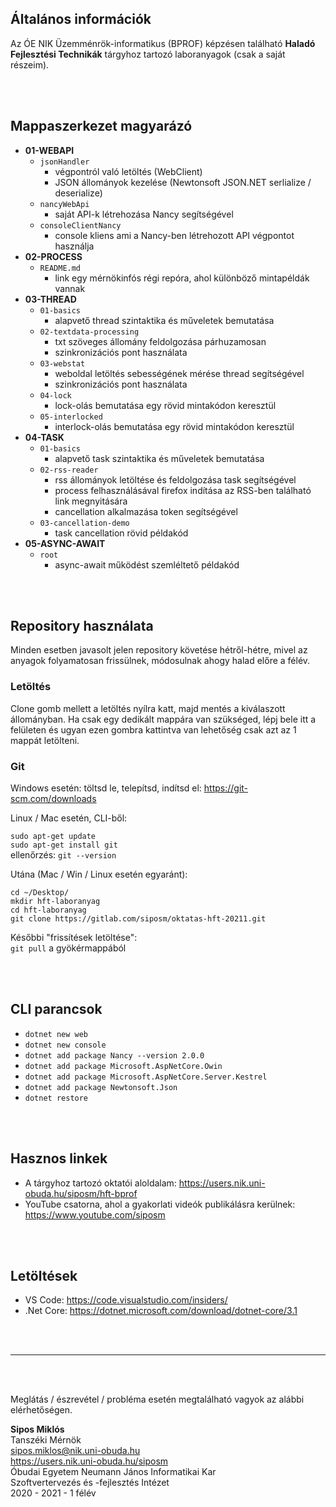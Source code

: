 ## Általános információk
Az ÓE NIK Üzemménrök-informatikus (BPROF) képzésen található **Haladó Fejlesztési Technikák** tárgyhoz tartozó laboranyagok (csak a saját részeim).

<br><br>

## Mappaszerkezet magyarázó
- **01-WEBAPI**
    - `jsonHandler`
        - végpontról való letöltés (WebClient)
        - JSON állományok kezelése (Newtonsoft JSON.NET serlialize / deserialize)
    - `nancyWebApi` 
        - saját API-k létrehozása Nancy segítségével
    - `consoleClientNancy`
        - console kliens ami a Nancy-ben létrehozott API végpontot használja
- **02-PROCESS**
    - `README.md`
        - link egy mérnökinfós régi repóra, ahol különböző mintapéldák vannak
- **03-THREAD**
    - `01-basics`
        - alapvető thread szintaktika és műveletek bemutatása
    - `02-textdata-processing`
        - txt szöveges állomány feldolgozása párhuzamosan
        - szinkronizációs pont használata
    - `03-webstat`
        - weboldal letöltés sebességének mérése thread segítségével
        - szinkronizációs pont használata
    - `04-lock`
        - lock-olás bemutatása egy rövid mintakódon keresztül
    - `05-interlocked`
        - interlock-olás bemutatása egy rövid mintakódon keresztül
- **04-TASK**
     - `01-basics`
        - alapvető task szintaktika és műveletek bemutatása
    - `02-rss-reader`
        - rss állományok letöltése és feldolgozása task segítségével
        - process felhasználásával firefox indítása az RSS-ben található link megnyitására
        - cancellation alkalmazása token segítségével
    - `03-cancellation-demo`
        - task cancellation rövid példakód
- **05-ASYNC-AWAIT**
    - `root`
        - async-await működést szemléltető példakód

<br><br>

##  Repository használata
Minden esetben javasolt jelen repository követése hétről-hétre, mivel az anyagok folyamatosan frissülnek, módosulnak ahogy halad előre a félév.

### Letöltés
Clone gomb mellett a letöltés nyílra katt, majd mentés a kiválaszott állományban. Ha csak egy dedikált mappára van szükséged, lépj bele itt a felületen és ugyan ezen gombra kattintva van lehetőség csak azt az 1 mappát letölteni.

### Git
Windows esetén: töltsd le, telepítsd, indítsd el: https://git-scm.com/downloads

Linux / Mac esetén, CLI-ből:

`sudo apt-get update`\
`sudo apt-get install git`\
ellenőrzés: `git --version`

Utána (Mac / Win / Linux esetén egyaránt): 

`cd ~/Desktop/`\
`mkdir hft-laboranyag`\
`cd hft-laboranyag`\
`git clone https://gitlab.com/siposm/oktatas-hft-20211.git`

Későbbi "frissítések letöltése":\
`git pull` a gyökérmappából

<br><br>

## CLI parancsok
- `dotnet new web`
- `dotnet new console`
- `dotnet add package Nancy --version 2.0.0`
- `dotnet add package Microsoft.AspNetCore.Owin`
- `dotnet add package Microsoft.AspNetCore.Server.Kestrel`
- `dotnet add package Newtonsoft.Json`
- `dotnet restore`

<br><br>

## Hasznos linkek
- A tárgyhoz tartozó oktatói aloldalam: https://users.nik.uni-obuda.hu/siposm/hft-bprof
- YouTube csatorna, ahol a gyakorlati videók publikálásra kerülnek: https://www.youtube.com/siposm

<br><br>

## Letöltések
- VS Code: https://code.visualstudio.com/insiders/
- .Net Core: https://dotnet.microsoft.com/download/dotnet-core/3.1


<br><br>

---

<br><br>

Meglátás / észrevétel / probléma esetén megtalálható vagyok az alábbi elérhetőségen.

**Sipos Miklós**\
Tanszéki Mérnök\
sipos.miklos@nik.uni-obuda.hu\
https://users.nik.uni-obuda.hu/siposm \
Óbudai Egyetem Neumann János Informatikai Kar\
Szoftvertervezés és -fejlesztés Intézet\
2020 - 2021 - 1 félév
